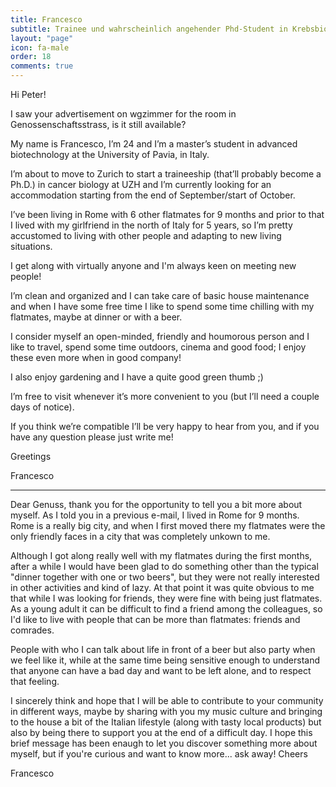 ```yaml
---
title: Francesco
subtitle: Trainee und wahrscheinlich angehender Phd-Student in Krebsbiologie an der UZH
layout: "page"
icon: fa-male
order: 18
comments: true
---
```


Hi Peter!

I saw your advertisement on wgzimmer for the room in Genossenschaftsstrass, is it still available?

My name is Francesco, I’m 24 and I’m a master’s student in advanced biotechnology at the University of Pavia, in Italy.

I’m about to move to Zurich to start a traineeship (that’ll probably become a Ph.D.) in cancer biology at UZH and I’m currently looking for an accommodation starting from the end of September/start of October.

I’ve been living in Rome with 6 other flatmates for 9 months and prior to that I lived with my girlfriend in the north of Italy for 5 years, so I’m pretty accustomed to living with other people and adapting to new living situations.

I get along with virtually anyone and I'm always keen on meeting new people!

I’m clean and organized and I can take care of basic house maintenance and when I have some free time I like to spend some time chilling with my flatmates, maybe at dinner or with a beer.

I consider myself an open-minded, friendly and houmorous person and I like to travel, spend some time outdoors, cinema and good food; I enjoy these even more when in good company!

I also enjoy gardening and I have a quite good green thumb ;)

I’m free to visit whenever it’s more convenient to you (but I’ll need a couple days of notice).

If you think we’re compatible I’ll be very happy to hear from you, and if you have any question please just write me!

Greetings

Francesco

---

Dear Genuss, thank you for the opportunity to tell you a bit more about myself.
As I told you in a previous e-mail, I lived in Rome for 9 months. Rome is a really big city, and when I first moved there my flatmates were the only friendly faces in a city that was completely unkown to me.

Although I got along really well with my flatmates during the first months, after a while I would have been glad to do something other than the typical "dinner together with one or two beers", but they were not really interested in other activities and kind of lazy.
At that point it was quite obvious to me that while I was looking for friends, they were fine with being just flatmates.
As a young adult it can be difficult to find a friend among the colleagues, so I'd like to live with people that can be more than flatmates: friends and comrades.

People with who I can talk about life in front of a beer but also party when we feel like it, while at the same time being sensitive enough to understand that anyone can have a bad day and want to be left alone, and to respect that feeling.

I sincerely think and hope that I will be able to contribute to your community in different ways, maybe by sharing with you my music culture and bringing to the house a bit of the Italian lifestyle (along  with tasty local products) but also by being there to support you at the end of a difficult day. I hope this brief message has been enaugh to let you discover something more about myself, but if you're curious and want to know more... ask away!
Cheers

Francesco
